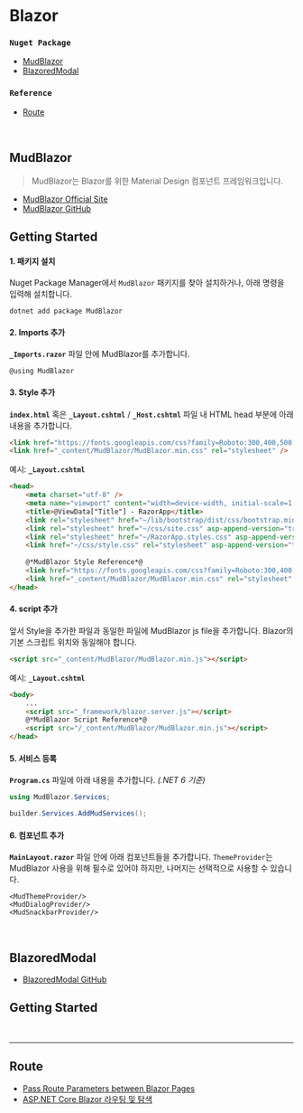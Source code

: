 # Blazor

### `Nuget Package`
- [MudBlazor](#mudblazor)
- [BlazoredModal](#blazoredmodal)

### `Reference`
- [Route](#route)

<br>

## MudBlazor

> MudBlazor는 Blazor를 위한 Material Design 컴포넌트 프레임워크입니다.

- [MudBlazor Official Site](https://mudblazor.com/)  
- [MudBlazor GitHub](https://github.com/MudBlazor/MudBlazor)


## Getting Started

#### 1. 패키지 설치
Nuget Package Manager에서 `MudBlazor` 패키지를 찾아 설치하거나, 아래 명령을 입력해 설치합니다.
```
dotnet add package MudBlazor
```

#### 2. Imports 추가
**`_Imports.razor`** 파일 안에 MudBlazor를 추가합니다.
```cshtml
@using MudBlazor
```

#### 3. Style 추가
**`index.html`** 혹은 **`_Layout.cshtml`** / **`_Host.cshtml`** 파일 내 HTML head 부분에 아래 내용을 추가합니다.
```html
<link href="https://fonts.googleapis.com/css?family=Roboto:300,400,500,700&display=swap" rel="stylesheet" />
<link href="_content/MudBlazor/MudBlazor.min.css" rel="stylesheet" />
```

예시: **`_Layout.cshtml`**
```html
<head>
    <meta charset="utf-8" />
    <meta name="viewport" content="width=device-width, initial-scale=1.0" />
    <title>@ViewData["Title"] - RazorApp</title>
    <link rel="stylesheet" href="~/lib/bootstrap/dist/css/bootstrap.min.css" />
    <link rel="stylesheet" href="~/css/site.css" asp-append-version="true" />
    <link rel="stylesheet" href="~/RazorApp.styles.css" asp-append-version="true" />
    <link href="~/css/style.css" rel="stylesheet" asp-append-version="true" />
    
    @*MudBlazor Style Reference*@
    <link href="https://fonts.googleapis.com/css?family=Roboto:300,400,500,700&display=swap" rel="stylesheet" />
    <link href="_content/MudBlazor/MudBlazor.min.css" rel="stylesheet" />
</head>
```

#### 4. script 추가
앞서 Style을 추가한 파일과 동일한 파일에 MudBlazor js file을 추가합니다. Blazor의 기본 스크립트 위치와 동일해야 합니다.
```html
<script src="_content/MudBlazor/MudBlazor.min.js"></script>
```

예시: **`_Layout.cshtml`**
```html
<body>
    ...
    <script src="_framework/blazor.server.js"></script>
    @*MudBlazor Script Reference*@
    <script src="/_content/MudBlazor/MudBlazor.min.js"></script>
</head> 
```

#### 5. 서비스 등록
**`Program.cs`** 파일에 아래 내용을 추가합니다. _(.NET 6 기준)_
```csharp
using MudBlazor.Services;

builder.Services.AddMudServices();
```

#### 6. 컴포넌트 추가
**`MainLayout.razor`** 파일 안에 아래 컴포넌트들을 추가합니다. `ThemeProvider`는 MudBlazor 사용을 위해 필수로 있어야 하지만, 나머지는 선택적으로 사용할 수 있습니다.
```razor
<MudThemeProvider/>
<MudDialogProvider/>
<MudSnackbarProvider/>
```
<br/>


## BlazoredModal

- [BlazoredModal GitHub](https://github.com/Blazored/Modal)

## Getting Started

<br/>

***

## Route
- [Pass Route Parameters between Blazor Pages](https://wellsb.com/csharp/aspnet/pass-route-parameters-between-blazor-pages)
- [ASP.NET Core Blazor 라우팅 및 탐색](https://docs.microsoft.com/ko-kr/aspnet/core/blazor/fundamentals/routing?view=aspnetcore-6.0)
 
<br/>
